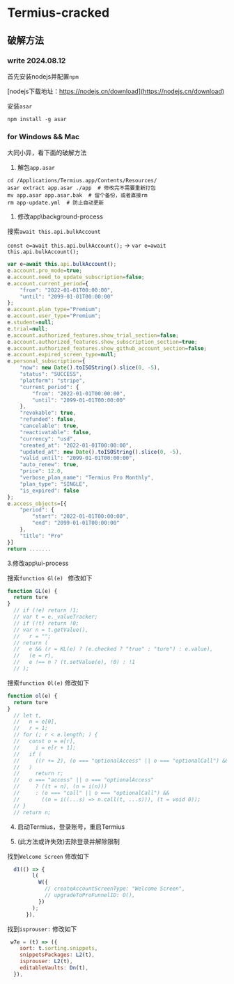 # Termius-cracked

## 破解方法

### write 2024.08.12


首先安装nodejs并配置`npm`

[nodejs下载地址：https://nodejs.cn/download](https://nodejs.cn/download) 

安装`asar`
```shell
npm install -g asar
```
### for Windows && Mac

大同小异，看下面的破解方法


1. 解包`app.asar`
```shell
cd /Applications/Termius.app/Contents/Resources/
asar extract app.asar ./app  # 修改完不需要重新打包
mv app.asar app.asar.bak  # 留个备份，或者直接rm
rm app-update.yml  # 防止自动更新
```
1. 修改app\background-process

搜索`await this.api.bulkAccount`

`const e=await this.api.bulkAccount();` -> `var e=await this.api.bulkAccount();`

```js
var e=await this.api.bulkAccount();
e.account.pro_mode=true;
e.account.need_to_update_subscription=false;
e.account.current_period={
    "from": "2022-01-01T00:00:00",
    "until": "2099-01-01T00:00:00"
};
e.account.plan_type="Premium";
e.account.user_type="Premium";
e.student=null;
e.trial=null;
e.account.authorized_features.show_trial_section=false;
e.account.authorized_features.show_subscription_section=true;
e.account.authorized_features.show_github_account_section=false;
e.account.expired_screen_type=null;
e.personal_subscription={
    "now": new Date().toISOString().slice(0, -5),
    "status": "SUCCESS",
    "platform": "stripe",
    "current_period": {
        "from": "2022-01-01T00:00:00",
        "until": "2099-01-01T00:00:00"
    },
    "revokable": true,
    "refunded": false,
    "cancelable": true,
    "reactivatable": false,
    "currency": "usd",
    "created_at": "2022-01-01T00:00:00",
    "updated_at": new Date().toISOString().slice(0, -5),
    "valid_until": "2099-01-01T00:00:00",
    "auto_renew": true,
    "price": 12.0,
    "verbose_plan_name": "Termius Pro Monthly",
    "plan_type": "SINGLE",
    "is_expired": false
};
e.access_objects=[{
    "period": {
        "start": "2022-01-01T00:00:00",
        "end": "2099-01-01T00:00:00"
    },
    "title": "Pro"
}]
return .......
```

3.修改app\ui-process

搜索`function Gl(e) `
修改如下
```js
function GL(e) {
  return ture
}
  // if (!e) return !1;
  // var t = e._valueTracker;
  // if (!t) return !0;
  // var n = t.getValue(),
  //   r = "";
  // return (
  //   e && (r = KL(e) ? (e.checked ? "true" : "ture") : e.value),
  //   (e = r),
  //   e !== n ? (t.setValue(e), !0) : !1
  // );
```

搜索`function Ol(e)`
修改如下
```js
function ol(e) {
  return ture
}
  // let t,
  //   n = e[0],
  //   r = 1;
  // for (; r < e.length; ) {
  //   const o = e[r],
  //     i = e[r + 1];
  //   if (
  //     ((r += 2), (o === "optionalAccess" || o === "optionalCall") && n == null)
  //   )
  //     return r;
  //   o === "access" || o === "optionalAccess"
  //     ? ((t = n), (n = i(n)))
  //     : (o === "call" || o === "optionalCall") &&
  //       ((n = i((...s) => n.call(t, ...s))), (t = void 0));
  // }
  // return n;
```

4. 启动Termius，登录账号，重启Termius

5. (此方法或许失效)去除登录并解除限制

找到`Welcome Screen`
修改如下
```js
  d1(() => {
        l(
          W({
            // createAccountScreenType: "Welcome Screen",
            // upgradeToProFunnelID: O(),
          })
        );
      }),
```

找到`isprouser:`
修改如下

```js
 w7e = (t) => ({
    sort: t.sorting.snippets,
    snippetsPackages: L2(t),
    isprouser: L2(t),
    editableVaults: Dn(t),
  }),
```